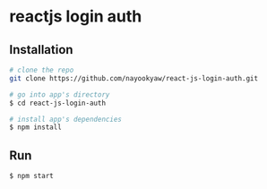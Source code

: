# reactjs login auth

## Installation

``` bash
# clone the repo
git clone https://github.com/nayookyaw/react-js-login-auth.git

# go into app's directory
$ cd react-js-login-auth

# install app's dependencies
$ npm install

```

## Run

``` bash
$ npm start

```

